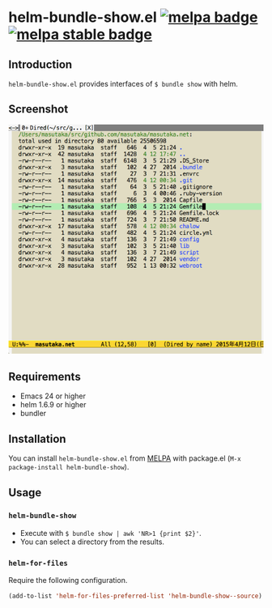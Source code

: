 # helm-bundle-show.el [![melpa badge][melpa-badge]][melpa-link] [![melpa stable badge][melpa-stable-badge]][melpa-stable-link]

## Introduction

`helm-bundle-show.el` provides interfaces of `$ bundle show` with helm.

## Screenshot

![helm-bundle-show](image/helm-bundle-show.gif)

## Requirements

* Emacs 24 or higher
* helm 1.6.9 or higher
* bundler

## Installation

You can install `helm-bundle-show.el` from [MELPA](https://github.com/milkypostman/melpa.git) with package.el (`M-x package-install helm-bundle-show`).

## Usage

### `helm-bundle-show`

* Execute with `$ bundle show | awk 'NR>1 {print $2}'`.
* You can select a directory from the results.

### `helm-for-files`

Require the following configuration.

```lisp
(add-to-list 'helm-for-files-preferred-list 'helm-bundle-show--source)
```

[melpa-link]: http://melpa.org/#/helm-bundle-show
[melpa-stable-link]: http://stable.melpa.org/#/helm-bundle-show
[melpa-badge]: http://melpa.org/packages/helm-bundle-show-badge.svg
[melpa-stable-badge]: http://stable.melpa.org/packages/helm-bundle-show-badge.svg
